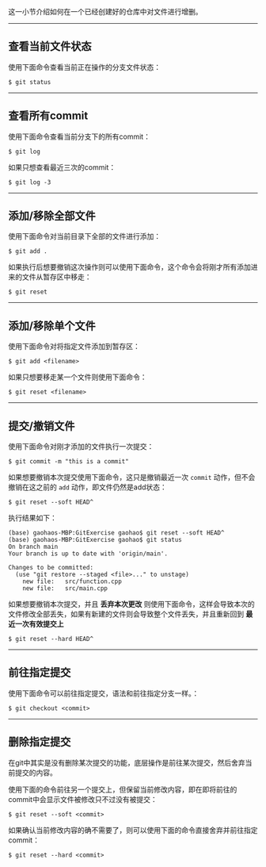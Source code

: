 这一小节介绍如何在一个已经创建好的仓库中对文件进行增删。

---
## 查看当前文件状态
使用下面命令查看当前正在操作的分支文件状态：
```shell
$ git status
```

---
## 查看所有commit
使用下面命令查看当前分支下的所有commit：
```shell
$ git log
```

如果只想查看最近三次的commit：
```shell
$ git log -3
```

----
## 添加/移除全部文件
使用下面命令对当前目录下全部的文件进行添加：
```shell
$ git add .
```

如果执行后想要撤销这次操作则可以使用下面命令，这个命令会将刚才所有添加进来的文件从暂存区中移走：
```shell
$ git reset
```

---
## 添加/移除单个文件
使用下面命令对将指定文件添加到暂存区：
```shell
$ git add <filename>
```

如果只想要移走某一个文件则使用下面命令：
```shell
$ git reset <filename>
```

---

## 提交/撤销文件
使用下面命令对刚才添加的文件执行一次提交：
```shell
$ git commit -m "this is a commit"
```

如果想要撤销本次提交使用下面命令，这只是撤销最近一次 `commit` 动作，但不会撤销在这之前的 `add` 动作，即文件仍然是add状态：
```shell
$ git reset --soft HEAD^
```

执行结果如下：
```shell
(base) gaohaos-MBP:GitExercise gaohao$ git reset --soft HEAD^
(base) gaohaos-MBP:GitExercise gaohao$ git status 
On branch main
Your branch is up to date with 'origin/main'.

Changes to be committed:
  (use "git restore --staged <file>..." to unstage)
	new file:   src/function.cpp
	new file:   src/main.cpp
```

如果想要撤销本次提交，并且 **丢弃本次更改** 则使用下面命令，这样会导致本次的文件修改全部丢失，如果有新建的文件则会导致整个文件丢失，并且重新回到 **最近一次有效提交上**
```shell
$ git reset --hard HEAD^
```

---
## 前往指定提交
使用下面命令可以前往指定提交，语法和前往指定分支一样。：
```shell
$ git checkout <commit>
```

---
## 删除指定提交
在git中其实是没有删除某次提交的功能，底层操作是前往某次提交，然后舍弃当前提交的内容。

使用下面的命令前往另一个提交上，但保留当前修改内容，即在即将前往的commit中会显示文件被修改只不过没有被提交：
```shell
$ git reset --soft <commit>
```

如果确认当前修改内容的确不需要了，则可以使用下面的命令直接舍弃并前往指定commit：
```shell
$ git reset --hard <commit>
```

